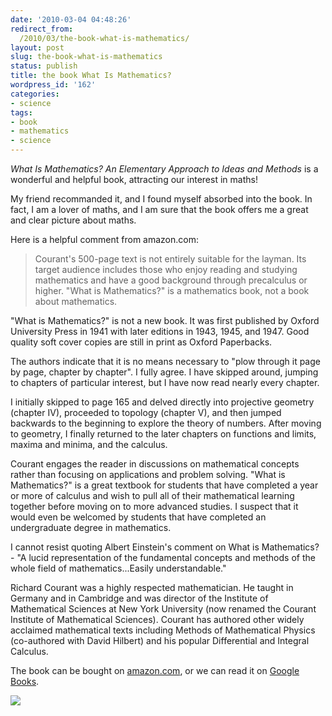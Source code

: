 ```yaml
---
date: '2010-03-04 04:48:26'
redirect_from:
  /2010/03/the-book-what-is-mathematics/
layout: post
slug: the-book-what-is-mathematics
status: publish
title: the book What Is Mathematics?
wordpress_id: '162'
categories:
- science
tags:
- book
- mathematics
- science
---
```


_What Is Mathematics? An Elementary Approach to Ideas and Methods_ is a wonderful and helpful book, attracting our interest in maths!



My friend recommanded it, and I found myself absorbed into the book. In fact, I am a lover of maths, and I am sure that the book offers me a great and clear picture about maths.

Here is a helpful comment from amazon.com:


> Courant's 500-page text is not entirely suitable for the layman. Its target audience includes those who enjoy reading and studying mathematics and have a good background through precalculus or higher. "What is Mathematics?" is a mathematics book, not a book about mathematics.

"What is Mathematics?" is not a new book. It was first published by Oxford University Press in 1941 with later editions in 1943, 1945, and 1947. Good quality soft cover copies are still in print as Oxford Paperbacks.

The authors indicate that it is no means necessary to "plow through it page by page, chapter by chapter". I fully agree. I have skipped around, jumping to chapters of particular interest, but I have now read nearly every chapter.

I initially skipped to page 165 and delved directly into projective geometry (chapter IV), proceeded to topology (chapter V), and then jumped backwards to the beginning to explore the theory of numbers. After moving to geometry, I finally returned to the later chapters on functions and limits, maxima and minima, and the calculus.

Courant engages the reader in discussions on mathematical concepts rather than focusing on applications and problem solving. "What is Mathematics?" is a great textbook for students that have completed a year or more of calculus and wish to pull all of their mathematical learning together before moving on to more advanced studies. I suspect that it would even be welcomed by students that have completed an undergraduate degree in mathematics.

I cannot resist quoting Albert Einstein's comment on What is Mathematics? - "A lucid representation of the fundamental concepts and methods of the whole field of mathematics...Easily understandable."

Richard Courant was a highly respected mathematician. He taught in Germany and in Cambridge and was director of the Institute of Mathematical Sciences at New York University (now renamed the Courant Institute of Mathematical Sciences). Courant has authored other widely acclaimed mathematical texts including Methods of Mathematical Physics (co-authored with David Hilbert) and his popular Differential and Integral Calculus.


The book can be bought on [amazon.com](http://www.amazon.com/Mathematics-Elementary-Approach-Ideas-Methods/dp/0195105192), or we can read it on [Google Books](http://books.google.com/books?id=_kYBqLc5QoQC&lpg=PP1&dq=What%20Is%20Mathematics%3F%20An%20Elementary%20Approach%20to%20Ideas%20and%20Methods&pg=PP1#v=onepage&q=&f=false).

[![](http://wowsmallroad.files.wordpress.com/2010/03/wimaepimbook.png?w=202)](http://wowsmallroad.files.wordpress.com/2010/03/wimaepimbook.png)
